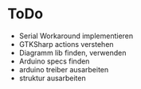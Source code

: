 ToDo
====

- Serial Workaround implementieren
- GTKSharp actions verstehen
- Diagramm lib finden, verwenden
- Arduino specs finden
- arduino treiber ausarbeiten
- struktur ausarbeiten
